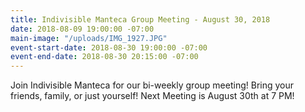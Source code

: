 ```yaml
---
title: Indivisible Manteca Group Meeting - August 30, 2018
date: 2018-08-09 19:00:00 -07:00
main-image: "/uploads/IMG_1927.JPG"
event-start-date: 2018-08-30 19:00:00 -07:00
event-end-date: 2018-08-30 20:15:00 -07:00
---
```


Join Indivisible Manteca for our bi-weekly group meeting! Bring your friends, family, or just yourself!  Next Meeting is August 30th at 7 PM!